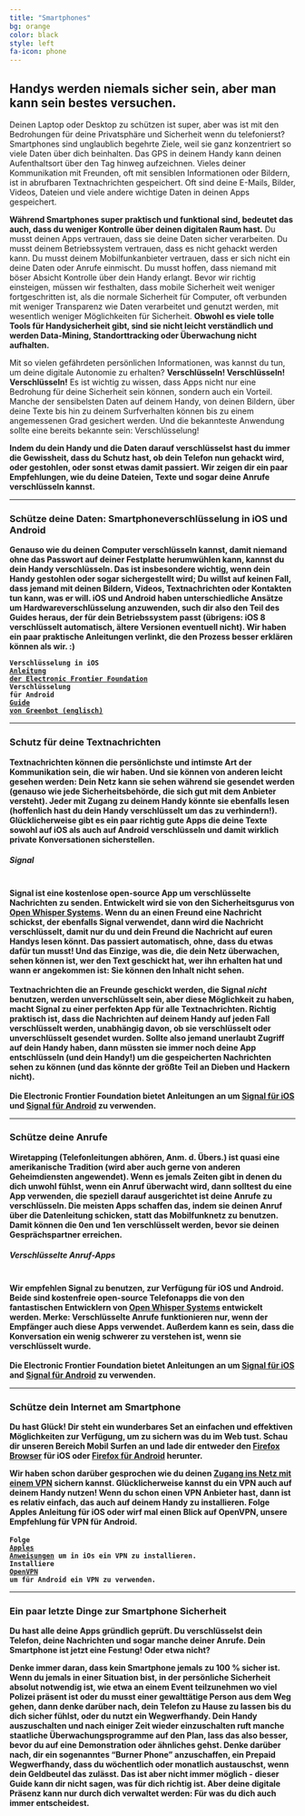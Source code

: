 ```yaml
---
title: "Smartphones"
bg: orange
color: black
style: left
fa-icon: phone
---
```


<h2 class="text-white">Handys werden niemals sicher sein, aber man kann sein bestes versuchen.</h2>

Deinen Laptop oder Desktop zu schützen ist super, aber was ist mit den Bedrohungen für deine Privatsphäre und Sicherheit wenn du telefonierst? Smartphones sind unglaublich begehrte Ziele, weil sie ganz konzentriert so viele Daten über dich beinhalten. Das GPS in deinem Handy kann deinen Aufenthaltsort über den Tag hinweg aufzeichnen. Vieles deiner Kommunikation mit Freunden, oft mit sensiblen Informationen oder Bildern, ist in abrufbaren Textnachrichten gespeichert. Oft sind deine E-Mails, Bilder, Videos, Dateien und viele andere wichtige Daten in deinen Apps gespeichert.

<strong>Während Smartphones super praktisch und funktional sind, bedeutet das auch, dass du weniger Kontrolle über deinen digitalen Raum hast.</strong> Du musst deinen Apps vertrauen, dass sie deine Daten sicher verarbeiten. Du musst deinem Betriebssystem vertrauen, dass es nicht gehackt werden kann. Du musst deinem Mobilfunkanbieter vertrauen, dass er sich nicht ein deine Daten oder Anrufe einmischt. Du musst hoffen, dass niemand mit böser Absicht Kontrolle über dein Handy erlangt. Bevor wir richtig einsteigen, müssen wir festhalten, dass mobile Sicherheit weit weniger fortgeschritten ist, als die normale Sicherheit für Computer, oft verbunden mit weniger Transparenz wie Daten verarbeitet und genutzt werden, mit wesentlich weniger Möglichkeiten für Sicherheit. <strong>Obwohl es viele tolle Tools für Handysicherheit gibt, sind sie nicht leicht verständlich und werden Data-Mining, Standorttracking oder Überwachung nicht aufhalten.</strong>

Mit so vielen gefährdeten persönlichen Informationen, was kannst du tun, um deine digitale Autonomie zu erhalten? <strong>Verschlüsseln! Verschlüsseln! Verschlüsseln!</strong> Es ist wichtig zu wissen, dass Apps nicht nur eine Bedrohung für deine Sicherheit sein können, sondern auch ein Vorteil. Manche der sensibelsten Daten auf deinem Handy, von deinen Bildern, über deine Texte bis hin zu deinem Surfverhalten können bis zu einem angemessenen Grad gesichert werden. Und die bekannteste Anwendung sollte eine bereits bekannte sein: Verschlüsselung!

<strong>Indem du dein Handy und die Daten darauf verschlüsselst hast du immer die Gewissheit, dass du Schutz hast, ob dein Telefon nun gehackt wird, oder gestohlen, oder sonst etwas damit passiert.<strong> Wir zeigen dir ein paar Empfehlungen, wie du deine Dateien, Texte und sogar deine Anrufe verschlüsseln kannst.

<hr>
<div id="phoneencryption">
<p>
	<h3 class="text-white">Schütze deine Daten: <strong> Smartphoneverschlüsselung in iOS und Android</strong></h3>
</p>
</div>
Genauso wie du deinen Computer verschlüsseln kannst, damit niemand ohne das Passwort auf deiner Festplatte herumwühlen kann, kannst du dein Handy verschlüsseln. Das ist insbesondere wichtig, wenn dein Handy gestohlen oder sogar sichergestellt wird; Du willst auf keinen Fall, dass jemand mit deinen Bildern, Videos, Textnachrichten oder Kontakten tun kann, was er will. iOS und Android haben unterschiedliche Ansätze um Hardwareverschlüsselung anzuwenden, such dir also den Teil des Guides heraus, der für dein Betriebssystem passt (übrigens: iOS 8 verschlüsselt automatisch, ältere Versionen eventuell nicht). Wir haben ein paar praktische Anleitungen verlinkt, die den Prozess besser erklären können als wir. :)  

<code>Verschlüsselung in iOS <a href="https://ssd.eff.org/en/module/how-encrypt-your-iphone">Anleitung der Electronic Frontier Foundation</a></code><br>
<code>Verschlüsselung für Android <a href="http://www.greenbot.com/article/2145380/why-and-how-to-encrypt-your-android-device.html">Guide von Greenbot (englisch)</a></code>

<hr>
<div id="sms">
<p>
	<h3 class="text-white">Schutz für deine <strong>Textnachrichten</strong></h3>
</p>
</div>
Textnachrichten können die persönlichste und intimste Art der Kommunikation sein, die wir haben. Und sie können von anderen leicht gesehen werden: Dein Netz kann sie sehen während sie gesendet werden (genauso wie jede Sicherheitsbehörde, die sich gut mit dem Anbieter versteht). Jeder mit Zugang zu deinem Handy könnte sie ebenfalls lesen (hoffenlich hast du dein Handy verschlüsselt um das zu verhindern!). Glücklicherweise gibt es ein paar richtig gute Apps die deine Texte sowohl auf iOS als auch auf Android verschlüsseln und damit wirklich private Konversationen sicherstellen.

<div class="recommend">
	<h5 class="text-white"><strong>Signal</strong></h5>
<br>
Signal ist eine kostenlose open-source App um verschlüsselte Nachrichten zu senden. Entwickelt wird sie von den Sicherheitsgurus von <a href="https://en.wikipedia.org/wiki/Open_Whisper_Systems">Open Whisper Systems</a>. Wenn du an einen Freund eine Nachricht schickst, der ebenfalls Signal verwendet, dann wird die Nachricht verschlüsselt, damit nur du und dein Freund die Nachricht auf euren Handys lesen könnt. Das passiert automatisch, ohne, dass du etwas dafür tun musst! Und das Einzige, was die, die dein Netz überwachen, sehen können ist, wer den Text geschickt hat, wer ihn erhalten hat und wann er angekommen ist: Sie können den Inhalt nicht sehen.<br>
<br>
Textnachrichten die an Freunde geschickt werden, die Signal <em>nicht</em> benutzen, werden unverschlüsselt sein, aber diese Möglichkeit zu haben, macht Signal zu einer perfekten App für alle Textnachrichten. Richtig praktisch ist, dass die Nachrichten auf deinem Handy auf jeden Fall verschlüsselt werden, unabhängig davon, ob sie verschlüsselt oder unverschlüsselt gesendet wurden. Sollte also jemand unerlaubt Zugriff auf dein Handy haben, dann müssten sie immer noch deine App entschlüsseln (und dein Handy!) um die gespeicherten Nachrichten sehen zu können (und das könnte der größte Teil an Dieben und Hackern nicht).<br>
<br>
Die Electronic Frontier Foundation bietet Anleitungen an um <a href="https://ssd.eff.org/en/module/how-use-signal-ios">Signal für iOS</a> und <a href="https://ssd.eff.org/en/node/93/">Signal für Android</a> zu verwenden.<br>
</div>
<hr>
<div id="phonecalls">
<p>
	<h3 class="text-white">Schütze deine <strong>Anrufe</strong></h3>
</p>
</div>
Wiretapping (Telefonleitungen abhören, Anm. d. Übers.) ist quasi eine amerikanische Tradition (wird aber auch gerne von anderen Geheimdiensten angewendet). Wenn es jemals Zeiten gibt in denen du dich unwohl fühlst, wenn ein Anruf überwacht wird, dann solltest du eine App verwenden, die speziell darauf ausgerichtet ist deine Anrufe zu verschlüsseln. Die meisten Apps schaffen das, indem sie deinen Anruf über die Datenleitung schicken, statt das Mobilfunknetz zu benutzen. Damit können die 0en und 1en verschlüsselt werden, bevor sie deinen Gesprächspartner erreichen.

<div class="recommend">
<h5 class="text-white"><strong>Verschlüsselte Anruf-Apps</strong></h5>
<br>
Wir empfehlen Signal zu benutzen, zur Verfügung für iOS und Android. Beide sind kostenfreie open-source Telefonapps die von den fantastischen Entwicklern von <a href="https://en.wikipedia.org/wiki/Open_Whisper_Systems">Open Whisper Systems</a> entwickelt werden. Merke: Verschlüsselte Anrufe funktionieren nur, wenn der Empfänger auch diese Apps verwendet. Außerdem kann es sein, dass die Konversation ein wenig schwerer zu verstehen ist, wenn sie verschlüsselt wurde.<br>
<br>
Die Electronic Frontier Foundation bietet Anleitungen an um <a href="https://ssd.eff.org/en/module/how-use-signal-ios">Signal für iOS</a> and <a href="https://ssd.eff.org/en/node/93/">Signal für Android</a> zu verwenden.<br>
</div>

<hr>
<div id="phonevpn">
<p>
	<h3 class="text-white">Schütze dein <strong>Internet am Smartphone</strong></h3>
</p>
</div>
Du hast Glück! Dir steht ein wunderbares Set an einfachen und effektiven Möglichkeiten zur Verfügung, um zu sichern was du im Web tust. Schau dir unseren Bereich Mobil Surfen an und lade dir entweder den <a href="#firefoxfocus">Firefox Browser</a> für iOS oder <a href="#firefoxandroid">Firefox für Android</a> herunter.

Wir haben schon darüber gesprochen wie du deinen <a href="#vpn">Zugang ins Netz mit einem VPN</a> sichern kannst. Glücklicherweise kannst du ein VPN auch auf deinem Handy nutzen! Wenn du schon einen VPN Anbieter hast, dann ist es relativ einfach, das auch auf deinem Handy zu installieren. Folge Apples Anleitung für iOS oder wirf mal einen Blick auf OpenVPN, unsere Empfehlung für VPN für Android.<br>
<br>
<code>Folge <a href="https://support.apple.com/de-de/HT201533">Apples Anweisungen</a> um in iOs ein VPN zu installieren.</code><br>
<code>Installiere <a href="https://play.google.com/store/apps/details?id=net.openvpn.openvpn&hl=de">OpenVPN</a> um für Android ein VPN zu verwenden.
</code>
<hr>
<p>
	<h3 class="text-white">Ein paar letzte Dinge zur Smartphone Sicherheit</h3>
</p>
Du hast alle deine Apps gründlich geprüft. Du verschlüsselst dein Telefon, deine Nachrichten und sogar manche deiner Anrufe. Dein Smartphone ist jetzt eine Festung! Oder etwa nicht?

<strong>Denke immer daran, dass kein Smartphone jemals zu 100 % sicher ist.</strong> Wenn du jemals in einer Situation bist, in der persönliche Sicherheit absolut notwendig ist, wie etwa an einem Event teilzunehmen wo viel Polizei präsent ist oder du musst einer gewalttätige Person aus dem Weg gehen, dann denke darüber nach, dein Telefon zu Hause zu lassen bis du dich sicher fühlst, oder du nutzt ein Wegwerfhandy. Dein Handy auszuschalten und nach einiger Zeit wieder einzuschalten ruft manche staatliche Überwachungsprogramme auf den Plan, lass das also besser, bevor du auf eine Demonstration oder ähnliches gehst. Denke darüber nach, dir ein sogenanntes “Burner Phone” anzuschaffen, ein Prepaid Wegwerfhandy, dass du wöchentlich oder monatlich austauschst, wenn dein Geldbeutel das zulässt. Das ist aber nicht immer möglich - dieser Guide kann dir nicht sagen, was für dich richtig ist. Aber deine digitale Präsenz kann nur durch dich verwaltet werden: Für was du dich auch immer entscheidest.
